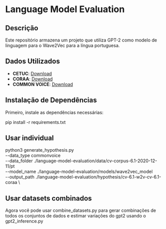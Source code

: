# Language Model Evaluation

## Descrição
Este repositório armazena um projeto que utiliza GPT-2 como modelo de linguagem para o Wave2Vec para a língua portuguesa.

## Dados Utilizados
- **CETUC**: [Download](http://www02.smt.ufrj.br/~igor.quintanilha/alcaim.tar.gz)
- **CORAA**: [Download](https://github.com/nilc-nlp/CORAA)
- **COMMON VOICE**: [Download](https://commonvoice.mozilla.org/pt/datasets)
## Instalação de Dependências
Primeiro, instale as dependências necessárias:

pip install -r requirements.txt

## Usar individual

python3 generate_hypothesis.py \
    --data_type commonvoice \
    --data_folder ./language-model-evaluation/data/cv-corpus-6.1-2020-12-11/pt \
    --model_name ./language-model-evaluation/models/wave2vec_model \
    --output_path ./language-model-evaluation/hypothesis/cv-6.1-w2v-cv-6.1-coraa \ 
    
## Usar datasets combinados
Agora você pode usar combine_datasets.py para gerar combinações de todos os conjuntos de dados e estimar variações do gpt2 usando o gpt2_inference.py
